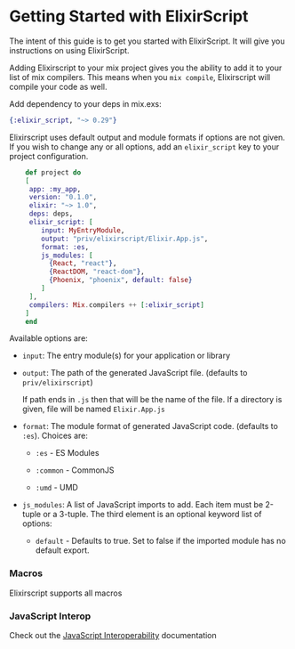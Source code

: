 # Getting Started with ElixirScript

The intent of this guide is to get you started with ElixirScript. It will give you instructions on using ElixirScript.

Adding Elixirscript to your mix project gives you the ability to add it to your list of mix compilers. This means when you `mix compile`, Elixirscript will compile your code as well.

Add dependency to your deps in mix.exs:

``` elixir
{:elixir_script, "~> 0.29"}
```

Elixirscript uses default output and module formats if options are not given. If you wish to change any or all options, add an `elixir_script` key to your project configuration.
    
``` elixir
    def project do
    [
     app: :my_app,
     version: "0.1.0",
     elixir: "~> 1.0",
     deps: deps,
     elixir_script: [
        input: MyEntryModule,
        output: "priv/elixirscript/Elixir.App.js",
        format: :es,
        js_modules: [
          {React, "react"},
          {ReactDOM, "react-dom"},
          {Phoenix, "phoenix", default: false}
        ]
     ],
     compilers: Mix.compilers ++ [:elixir_script]
    ]
    end
```

Available options are:

* `input`: The entry module(s) for your application or library

* `output`: The path of the generated JavaScript file. (defaults to `priv/elixirscript`)

    If path ends in `.js` then that will be the name of the file. If a directory is given,
    file will be named `Elixir.App.js`

*   `format`: The module format of generated JavaScript code. (defaults to `:es`). Choices are:    

    *   `:es` - ES Modules

    *   `:common` - CommonJS

    *   `:umd` - UMD

* `js_modules`: A list of JavaScript imports to add. Each item must be 2-tuple or a 3-tuple. The third element is an optional keyword list of options:

    * `default` - Defaults to true. Set to false if the imported module has no default export.

### Macros

Elixirscript supports all macros

### JavaScript Interop

Check out the [JavaScript Interoperability](JavascriptInterop.html) documentation
